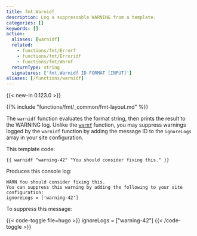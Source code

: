 ```yaml
---
title: fmt.Warnidf
description: Log a suppressable WARNING from a template.
categories: []
keywords: []
action:
  aliases: [warnidf]
  related:
    - functions/fmt/Errorf
    - functions/fmt/Erroridf
    - functions/fmt/Warnf
  returnType: string
  signatures: ['fmt.Warnidf ID FORMAT [INPUT]']
aliases: [/functions/warnidf]
---
```


{{< new-in 0.123.0 >}}

{{% include "functions/fmt/_common/fmt-layout.md" %}}

The `warnidf` function evaluates the format string, then prints the result to the WARNING log. Unlike the [`warnf`] function, you may suppress warnings logged by the `warnidf` function by adding the message ID to the `ignoreLogs` array in your site configuration.

This template code:

```go-html-template
{{ warnidf "warning-42" "You should consider fixing this." }}
```

Produces this console log:

```text
WARN You should consider fixing this.
You can suppress this warning by adding the following to your site configuration:
ignoreLogs = ['warning-42']
```

To suppress this message:

{{< code-toggle file=hugo >}}
ignoreLogs = ["warning-42"]
{{< /code-toggle >}}

[`warnf`]: /functions/fmt/warnf

